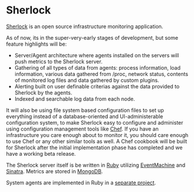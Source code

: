 # Sherlock

[Sherlock](http://www.sherlockapp.org/) is an open source infrastructure
monitoring application.

As of now, its in the super-very-early stages of development, but some
feature highlights will be:

* Server/Agent architecture where agents installed on the servers will push
  metrics to the Sherlock server.
* Gathering of all types of data from agents: process information, load
  information, various data gathered from /proc, network status, contents of
  monitored log files and data gathered by custom plugins.
* Alerting built on user definable criterias against the data provided to
  Sherlock by the agents.
* Indexed and searchable log data from each node.

It will also be using file system based configuration files to set up
everything instead of a database-oriented and UI-administerable configuration
system, to make Sherlock easy to configure and administer using configuration
management tools like [Chef](http://www.opscode.com/). If you have an
infrastructure you care enough about to monitor it, you should care enough to
use Chef or any other similar tools as well. A Chef cookbook will be built for
Sherlock after the initial implementation phase has completed and we have a
working beta release.

The Sherlock server itself is be written in
[Ruby](http://www.ruby-lang.org/en/) utilizing
[EventMachine](http://rubyeventmachine.com/) and
[Sinatra](http://www.sinatrarb.com/).  Metrics are stored in
[MongoDB](http://www.mongodb.org/).

System agents are implemented in Ruby in a [separate
project](http://github.com/tanordheim/watson).
